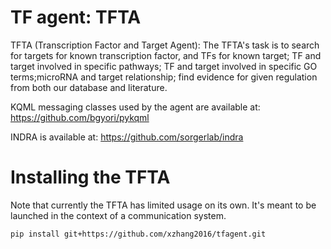 TF agent: TFTA
===========================
TFTA (Transcription Factor and Target Agent): The TFTA's task is to search for targets for known transcription factor, and TFs for known target; TF and target involved in specific pathways; TF and target involved in specific GO terms;microRNA and target relationship; find evidence for given regulation from both our database and literature.

KQML messaging classes used by the agent are available at: https://github.com/bgyori/pykqml

INDRA is available at: https://github.com/sorgerlab/indra

Installing the TFTA
========================
Note that currently the TFTA has limited usage on its own. It's
meant to be launched in the context of a communication system. 

`pip install git+https://github.com/xzhang2016/tfagent.git`
